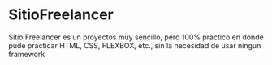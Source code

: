 # SitioFreelancer
Sitio Freelancer es un proyectos muy sencillo, pero 100% practico en donde pude practicar HTML, CSS, FLEXBOX, etc., sin la necesidad de usar ningun framework
